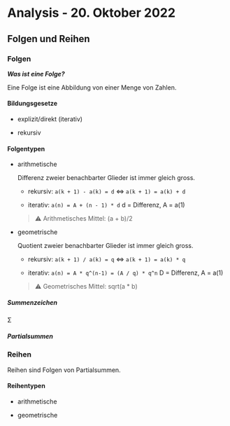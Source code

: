 # Analysis - 20. Oktober 2022

## Folgen und Reihen

### Folgen

***Was ist eine Folge?***

Eine Folge ist eine Abbildung von einer Menge von Zahlen.

#### Bildungsgesetze

- explizit/direkt (iterativ)

- rekursiv

#### Folgentypen

- arithmetische

  Differenz zweier benachbarter Glieder ist immer gleich gross.

  - rekursiv: `a(k + 1) - a(k) = d` ⇔ `a(k + 1) = a(k) + d`

  - iterativ: `a(n) = A + (n - 1) * d` d = Differenz, A = a(1)

  > :warning: Arithmetisches Mittel: (a + b)/2

- geometrische

  Quotient zweier benachbarter Glieder ist immer gleich gross.

  - rekursiv: `a(k + 1) / a(k) = q` ⇔ `a(k + 1) = a(k) * q`

  - iterativ: `a(n) = A * q^(n-1) = (A / q) * q^n` D = Differenz, A = a(1)

  > :warning: Geometrisches Mittel: sqrt(a * b)

##### Summenzeichen

Σ

##### Partialsummen

### Reihen

Reihen sind Folgen von Partialsummen.

#### Reihentypen

- arithmetische

- geometrische
